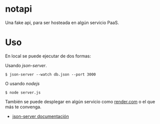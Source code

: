 # notapi

Una fake api, para ser hosteada en algún servicio PaaS.


# Uso

En local se puede ejecutar de dos formas:

Usando *json-server*.
```
$ json-server --watch db.json --port 3000
```

O usando *nodejs*
```
$ node server.js
```


También se puede desplegar en algún servicio como [render.com](https://render.com/) o el que más te convenga.




* [json-server documentación](https://github.com/typicode/json-server#simple-example)

